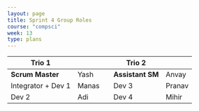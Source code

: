 ```yaml
---
layout: page
title: Sprint 4 Group Roles
course: "compsci"
week: 13
type: plans
---
```


| **Trio 1**         |       |  | **Trio 2**       |        |
|--------------------|-------|--|------------------|--------|
| **Scrum Master**   | Yash  |  | **Assistant SM** | Anvay  |
| Integrator + Dev 1 | Manas |  | Dev 3            | Pranav |
| Dev 2              | Adi   |  | Dev 4            | Mihir  |